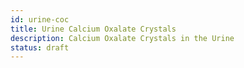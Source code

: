 ```yaml
---
id: urine-coc
title: Urine Calcium Oxalate Crystals
description: Calcium Oxalate Crystals in the Urine
status: draft
---
```

